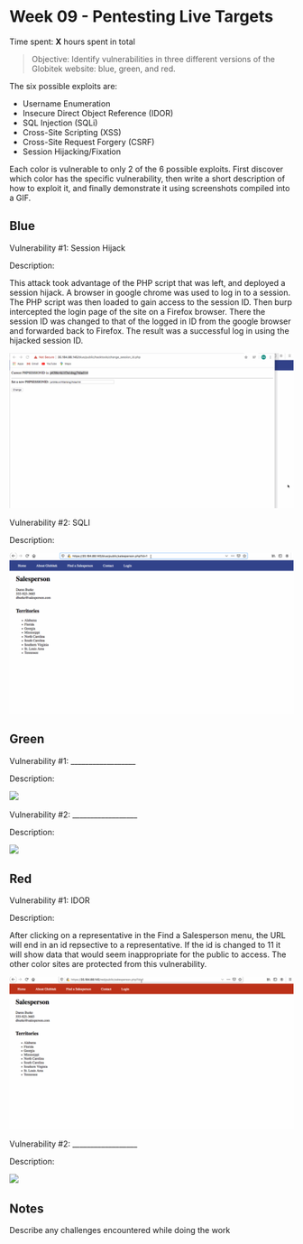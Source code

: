 # Week 09 - Pentesting Live Targets

Time spent: **X** hours spent in total

> Objective: Identify vulnerabilities in three different versions of the Globitek website: blue, green, and red.

The six possible exploits are:

* Username Enumeration
* Insecure Direct Object Reference (IDOR)
* SQL Injection (SQLi)
* Cross-Site Scripting (XSS)
* Cross-Site Request Forgery (CSRF)
* Session Hijacking/Fixation

Each color is vulnerable to only 2 of the 6 possible exploits. First discover which color has the specific vulnerability, then write a short description of how to exploit it, and finally demonstrate it using screenshots compiled into a GIF.

## Blue

Vulnerability #1: Session Hijack

Description:

This attack took advantage of the PHP script that was left, and deployed a session hijack. A browser in google chrome was used to log in to a session. The PHP script was then loaded to gain access to the session ID. Then burp intercepted the login page of the site on a Firefox browser. There the session ID was changed to that of the logged in ID from the google browser and forwarded back to Firefox. The result was a successful log in using the hijacked session ID.

![](blue_session.gif)

Vulnerability #2: SQLI

Description:

![](blue_sqli.gif)

## Green

Vulnerability #1: __________________

Description:

<img src="green-vuln1.gif">

Vulnerability #2: __________________

Description:

<img src="green-vuln2.gif">


## Red

Vulnerability #1: IDOR

Description:

After clicking on a representative in the Find a Salesperson menu, the URL will end in an id repsective to a representative. If the id is changed to 11 it will show data that would seem inappropriate for the public to access. The other color sites are protected from this vulnerability.

![](red_IDOR.gif)

Vulnerability #2: __________________

Description:

<img src="red-vuln2.gif">


## Notes

Describe any challenges encountered while doing the work
